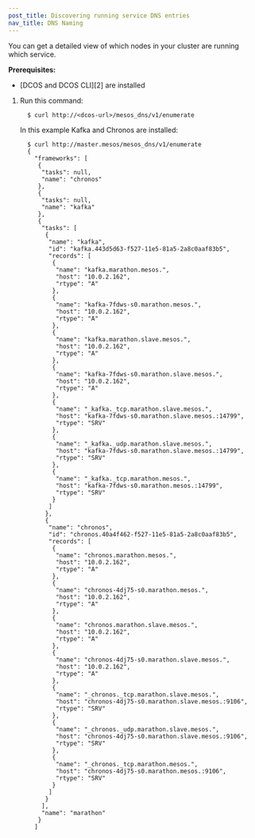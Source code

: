```yaml
---
post_title: Discovering running service DNS entries
nav_title: DNS Naming
---
```

You can get a detailed view of which nodes in your cluster are running which service.

**Prerequisites:**

* [DCOS and DCOS CLI][2] are installed

1.  Run this command:

          $ curl http://<dcos-url>/mesos_dns/v1/enumerate

    In this example Kafka and Chronos are installed:

          $ curl http://master.mesos/mesos_dns/v1/enumerate
          {
            "frameworks": [
             {
              "tasks": null,
              "name": "chronos"
             },
             {
              "tasks": null,
              "name": "kafka"
             },
             {
              "tasks": [
               {
                "name": "kafka",
                "id": "kafka.443d5d63-f527-11e5-81a5-2a8c0aaf83b5",
                "records": [
                 {
                  "name": "kafka.marathon.mesos.",
                  "host": "10.0.2.162",
                  "rtype": "A"
                 },
                 {
                  "name": "kafka-7fdws-s0.marathon.mesos.",
                  "host": "10.0.2.162",
                  "rtype": "A"
                 },
                 {
                  "name": "kafka.marathon.slave.mesos.",
                  "host": "10.0.2.162",
                  "rtype": "A"
                 },
                 {
                  "name": "kafka-7fdws-s0.marathon.slave.mesos.",
                  "host": "10.0.2.162",
                  "rtype": "A"
                 },
                 {
                  "name": "_kafka._tcp.marathon.slave.mesos.",
                  "host": "kafka-7fdws-s0.marathon.slave.mesos.:14799",
                  "rtype": "SRV"
                 },
                 {
                  "name": "_kafka._udp.marathon.slave.mesos.",
                  "host": "kafka-7fdws-s0.marathon.slave.mesos.:14799",
                  "rtype": "SRV"
                 },
                 {
                  "name": "_kafka._tcp.marathon.mesos.",
                  "host": "kafka-7fdws-s0.marathon.mesos.:14799",
                  "rtype": "SRV"
                 }
                ]
               },
               {
                "name": "chronos",
                "id": "chronos.40a4f462-f527-11e5-81a5-2a8c0aaf83b5",
                "records": [
                 {
                  "name": "chronos.marathon.mesos.",
                  "host": "10.0.2.162",
                  "rtype": "A"
                 },
                 {
                  "name": "chronos-4dj75-s0.marathon.mesos.",
                  "host": "10.0.2.162",
                  "rtype": "A"
                 },
                 {
                  "name": "chronos.marathon.slave.mesos.",
                  "host": "10.0.2.162",
                  "rtype": "A"
                 },
                 {
                  "name": "chronos-4dj75-s0.marathon.slave.mesos.",
                  "host": "10.0.2.162",
                  "rtype": "A"
                 },
                 {
                  "name": "_chronos._tcp.marathon.slave.mesos.",
                  "host": "chronos-4dj75-s0.marathon.slave.mesos.:9106",
                  "rtype": "SRV"
                 },
                 {
                  "name": "_chronos._udp.marathon.slave.mesos.",
                  "host": "chronos-4dj75-s0.marathon.slave.mesos.:9106",
                  "rtype": "SRV"
                 },
                 {
                  "name": "_chronos._tcp.marathon.mesos.",
                  "host": "chronos-4dj75-s0.marathon.mesos.:9106",
                  "rtype": "SRV"
                 }
                ]
               }
              ],
              "name": "marathon"
             }
            ]
